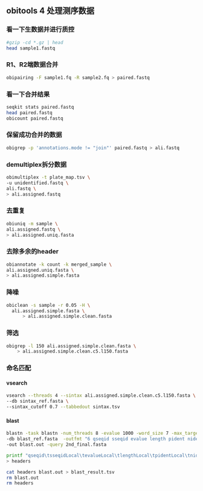## obitools 4 处理测序数据
### 看一下生数据并进行质控
```bash
#gzip -cd *.gz | head
head sample1.fastq

```

### R1、R2端数据合并
```bash
obipairing -F sample1.fq -R sample2.fq > paired.fastq
```
### 看一下合并结果
```bash
seqkit stats paired.fastq
head paired.fastq
obicount paired.fastq
```
### 保留成功合并的数据
```bash
obigrep -p 'annotations.mode != "join"' paired.fastq > ali.fastq
```
### demultiplex拆分数据
```bash
obimultiplex -t plate_map.tsv \
-u unidentified.fastq \
ali.fastq \
> ali.assigned.fastq
```
### 去重复
```bash
obiuniq -m sample \
ali.assigned.fastq \
> ali.assigned.uniq.fasta
```
### 去除多余的header
```bash
obiannotate -k count -k merged_sample \
ali.assigned.uniq.fasta \
> ali.assigned.simple.fasta
```

### 降噪
```bash
obiclean -s sample -r 0.05 -H \
  ali.assigned.simple.fasta \
      > ali.assigned.simple.clean.fasta
```

### 筛选
```bash
obigrep -l 150 ali.assigned.simple.clean.fasta \
    > ali.assigned.simple.clean.c5.l150.fasta
```

### 命名匹配
#### vsearch
```bash
vsearch --threads 4 --sintax ali.assigned.simple.clean.c5.l150.fasta \
--db sintax_ref.fasta \ 
--sintax_cutoff 0.7 --tabbedout sintax.tsv
```
#### blast
```bash
blastn -task blastn -num_threads 8 -evalue 1000 -word_size 7 -max_target_seqs 500 \
-db blast_ref.fasta  -outfmt "6 qseqid sseqid evalue length pident nident score bitscore" \
-out blast.out -query 2nd_final.fasta

printf "qseqid\tsseqidLocal\tevalueLocal\tlengthLocal\tpidentLocal\tnidentLocal\tscoreLocal\tbitscoreLocal\n" \
> headers

cat headers blast.out > blast_result.tsv
rm blast.out
rm headers
```
###
```bash

```
